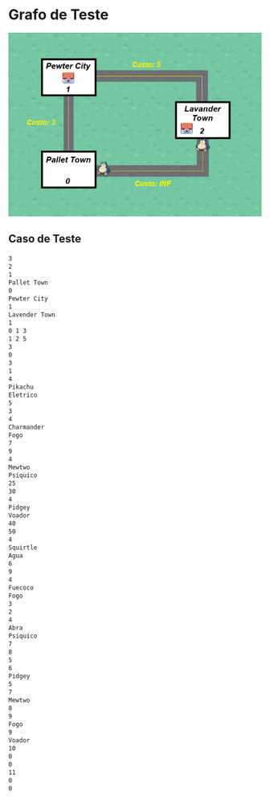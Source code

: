 # Grafo de Teste

![Grafo](Grafo.png)

## Caso de Teste

```
3
2
1
Pallet Town
0
Pewter City
1
Lavender Town
1
0 1 3
1 2 5
3
0
3
1
4
Pikachu
Eletrico
5
3
4
Charmander
Fogo
7
9
4
Mewtwo
Psiquico
25
30
4
Pidgey
Voador
40
50
4
Squirtle
Agua
6
9
4
Fuecoco
Fogo
3
2
4
Abra
Psiquico
7
8
5
6
Pidgey
5
7
Mewtwo
8
9
Fogo
9
Voador
10
0
0
11
0
0

```
#